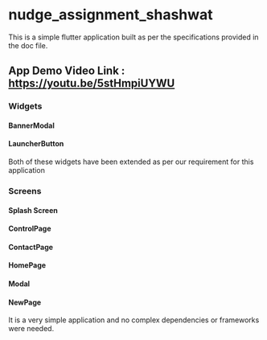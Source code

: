 # nudge_assignment_shashwat

This is a simple flutter application built as per the specifications provided in the doc file.

## App Demo Video Link : https://youtu.be/5stHmpiUYWU

### Widgets
#### BannerModal
#### LauncherButton

Both of these widgets have been extended as per our requirement for this application

### Screens
#### Splash Screen
#### ControlPage
#### ContactPage
#### HomePage
#### Modal
#### NewPage

It is a very simple application and no complex dependencies or frameworks were needed.



